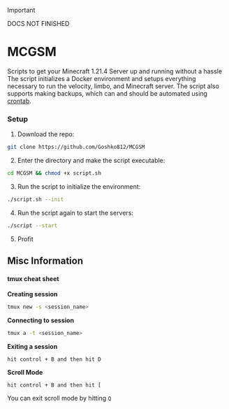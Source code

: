 > [!IMPORTANT]
> DOCS NOT FINISHED
> 

# MCGSM
Scripts to get your Minecraft 1.21.4 Server up and running without a hassle
The script initializes a Docker environment and setups everything necessary to run the velocity, limbo, and Minecraft server.
The script also supports making backups, which can and should be automated using [crontab](https://crontab.guru/).

### Setup

1. Download the repo:
```bash
git clone https://github.com/Goshko812/MCGSM
```
2. Enter the directory and make the script executable:
```bash
cd MCGSM && chmod +x script.sh
```
3. Run the script to initialize the environment:
```bash
./script.sh --init
```
4. Run the script again to start the servers:
```bash
./script --start
```
5. Profit
## Misc Information
#### tmux cheat sheet
**Creating session**
```bash
tmux new -s <session_name>
```
**Connecting to session**
```bash
tmux a -t <session_name>
```
**Exiting a session**
```
hit control + B and then hit D
```
**Scroll Mode**
```
hit control + B and then hit [
```
You can exit scroll mode by hitting `Q`
